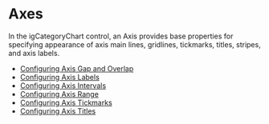 ﻿<!--
|metadata|
{
    "fileName": "categorychart-axes",
    "controlName": "igCategoryChart",
    "tags": ["Charting","Data Presentation","Getting Started"]
}
|metadata|
-->

# Axes


In the igCategoryChart control, an Axis provides base properties for specifying appearance of axis main lines, gridlines, tickmarks, titles, stripes, and axis labels. 


- [Configuring Axis Gap and Overlap](categorychart-configuring-axis-gap-and-overlap.html)
- [Configuring Axis Labels](igcategorychart-axis-labels.html)
- [Configuring Axis Intervals](igcategorychart-axis-intervals.html)
- [Configuring Axis Range](categorychart-configuring-axis-range.html)
- [Configuring Axis Tickmarks](igcategorychart-axis-tickmarks.html)
- [Configuring Axis Titles](categorychart-configuring-axis-titles.html)